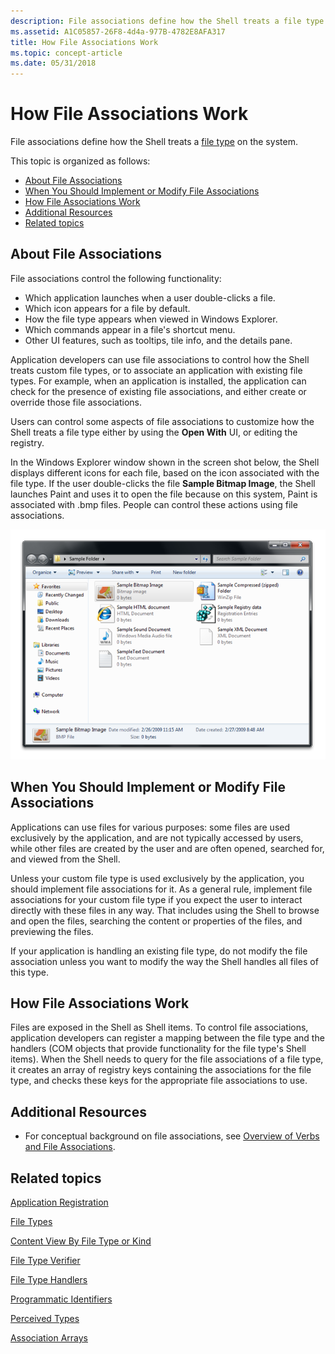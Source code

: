 ```yaml
---
description: File associations define how the Shell treats a file type on the system.
ms.assetid: A1C05857-26F8-4d4a-977B-4782E8AFA317
title: How File Associations Work
ms.topic: concept-article
ms.date: 05/31/2018
---
```


# How File Associations Work

File associations define how the Shell treats a [file type](fa-file-types.md) on the system.

This topic is organized as follows:

-   [About File Associations](#about-file-associations)
-   [When You Should Implement or Modify File Associations](#when-you-should-implement-or-modify-file-associations)
-   [How File Associations Work](#how-file-associations-work)
-   [Additional Resources](#additional-resources)
-   [Related topics](#related-topics)

## About File Associations

File associations control the following functionality:

-   Which application launches when a user double-clicks a file.
-   Which icon appears for a file by default.
-   How the file type appears when viewed in Windows Explorer.
-   Which commands appear in a file's shortcut menu.
-   Other UI features, such as tooltips, tile info, and the details pane.

Application developers can use file associations to control how the Shell treats custom file types, or to associate an application with existing file types. For example, when an application is installed, the application can check for the presence of existing file associations, and either create or override those file associations.

Users can control some aspects of file associations to customize how the Shell treats a file type either by using the **Open With** UI, or editing the registry.

In the Windows Explorer window shown in the screen shot below, the Shell displays different icons for each file, based on the icon associated with the file type. If the user double-clicks the file **Sample Bitmap Image**, the Shell launches Paint and uses it to open the file because on this system, Paint is associated with .bmp files. People can control these actions using file associations.

![illustration of how file associations work in practice](images/file-assoc/fileassoc-icons.png)

## When You Should Implement or Modify File Associations

Applications can use files for various purposes: some files are used exclusively by the application, and are not typically accessed by users, while other files are created by the user and are often opened, searched for, and viewed from the Shell.

Unless your custom file type is used exclusively by the application, you should implement file associations for it. As a general rule, implement file associations for your custom file type if you expect the user to interact directly with these files in any way. That includes using the Shell to browse and open the files, searching the content or properties of the files, and previewing the files.

If your application is handling an existing file type, do not modify the file association unless you want to modify the way the Shell handles all files of this type.

## How File Associations Work

Files are exposed in the Shell as Shell items. To control file associations, application developers can register a mapping between the file type and the handlers (COM objects that provide functionality for the file type's Shell items). When the Shell needs to query for the file associations of a file type, it creates an array of registry keys containing the associations for the file type, and checks these keys for the appropriate file associations to use.

## Additional Resources

-   For conceptual background on file associations, see [Overview of Verbs and File Associations](fa-verbs.md).

## Related topics

<dl> <dt>

[Application Registration](app-registration.md)
</dt> <dt>

[File Types](fa-file-types.md)
</dt> <dt>

[Content View By File Type or Kind](prophand-content-view.md)
</dt> <dt>

[File Type Verifier](file-type-verifier.md)
</dt> <dt>

[File Type Handlers](fa-file-extensions.md)
</dt> <dt>

[Programmatic Identifiers](fa-progids.md)
</dt> <dt>

[Perceived Types](fa-perceivedtypes.md)
</dt> <dt>

[Association Arrays](fa-associationarray.md)
</dt> </dl>

 

 




